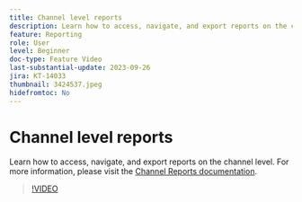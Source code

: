 ```yaml
---
title: Channel level reports
description: Learn how to access, navigate, and export reports on the channel level.
feature: Reporting
role: User
level: Beginner
doc-type: Feature Video
last-substantial-update: 2023-09-26
jira: KT-14033
thumbnail: 3424537.jpeg
hidefromtoc: No
---
```


# Channel level reports

Learn how to access, navigate, and export reports on the channel level. For more information, please visit the [Channel Reports documentation](https://experienceleague.adobe.com/docs/journey-optimizer/using/reporting/channel-report/channel-report.html).

>[!VIDEO](https://video.tv.adobe.com/v/3424537/?learn=on)
